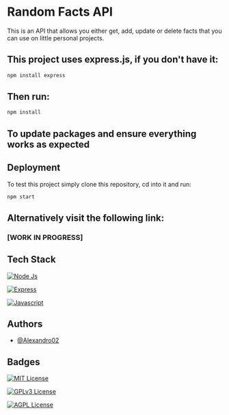 # Random Facts API

This is an API that allows you either get, add, update or delete facts that you can use on little personal projects.

## This project uses express.js, if you don't have it:
```bash
npm install express
```

## Then run:
```bash
npm install
```
## To update packages and ensure everything works as expected

## Deployment
To test this project simply clone this repository, cd into it and run:
```bash
npm start
```

## Alternatively visit the following link: 
### [WORK IN PROGRESS]

## Tech Stack

[![Node Js](https://img.shields.io/badge/Node.js-43853D?style=for-the-badge&logo=node.js&logoColor=white)](https://www.google.com)

[![Express](https://img.shields.io/badge/Express.js-404D59?style=for-the-badge)](https://www.google.com)

[![Javascript](https://img.shields.io/badge/JavaScript-F7DF1E?style=for-the-badge&logo=javascript&logoColor=black)](https://www.google.com)

## Authors

- [@Alexandro02](https://github.com/Alexandro02)


## Badges

[![MIT License](https://img.shields.io/badge/License-MIT-green.svg)](https://choosealicense.com/licenses/mit/)

[![GPLv3 License](https://img.shields.io/badge/License-GPL%20v3-yellow.svg)](https://opensource.org/licenses/)

[![AGPL License](https://img.shields.io/badge/license-AGPL-blue.svg)](http://www.gnu.org/licenses/agpl-3.0)
